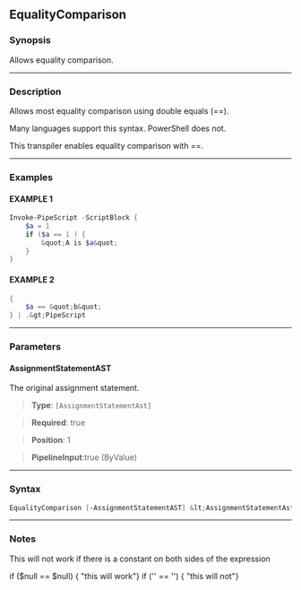 
EqualityComparison
------------------
### Synopsis
Allows equality comparison.

---
### Description

Allows most equality comparison using double equals (==).

Many languages support this syntax.  PowerShell does not.    

This transpiler enables equality comparison with ==.

---
### Examples
#### EXAMPLE 1
```PowerShell
Invoke-PipeScript -ScriptBlock {
    $a = 1    
    if ($a == 1 ) {
        &quot;A is $a&quot;
    }
}
```

#### EXAMPLE 2
```PowerShell
{
    $a == &quot;b&quot;
} | .&gt;PipeScript
```

---
### Parameters
#### **AssignmentStatementAST**

The original assignment statement.



> **Type**: ```[AssignmentStatementAst]```

> **Required**: true

> **Position**: 1

> **PipelineInput**:true (ByValue)



---
### Syntax
```PowerShell
EqualityComparison [-AssignmentStatementAST] &lt;AssignmentStatementAst&gt; [&lt;CommonParameters&gt;]
```
---
### Notes
This will not work if there is a constant on both sides of the expression


if ($null == $null) { "this will work"} 
if ('' == '') { "this will not"}




